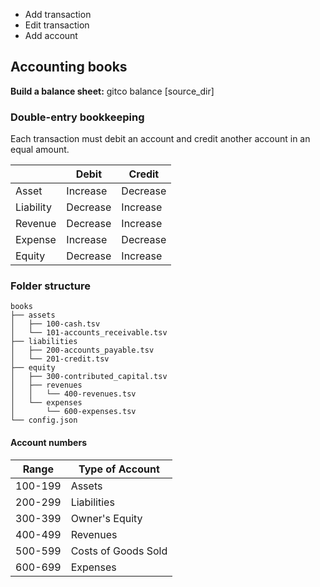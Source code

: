 
* Add transaction
* Edit transaction
* Add account

## Accounting books

**Build a balance sheet:**
    gitco balance [source_dir]

### Double-entry bookkeeping

Each transaction must debit an account and credit another account in an equal amount.

|             | **Debit** | **Credit** |
|-------------|-----------|------------|
| Asset       | Increase  | Decrease   |
| Liability   | Decrease  | Increase   |
| Revenue     | Decrease  | Increase   |
| Expense     | Increase  | Decrease   |
| Equity      | Decrease  | Increase   |

### Folder structure
```
books
├── assets
│   ├── 100-cash.tsv
│   └── 101-accounts_receivable.tsv
├── liabilities
│   ├── 200-accounts_payable.tsv
│   └── 201-credit.tsv
├── equity
│   ├── 300-contributed_capital.tsv
│   ├── revenues
│   │   └── 400-revenues.tsv
│   └── expenses
│       └── 600-expenses.tsv
└── config.json
```

#### Account numbers
| Range   | Type of Account     |
|---------|---------------------|
| 100-199 | Assets              |
| 200-299 | Liabilities         |
| 300-399 | Owner's Equity      |
| 400-499 | Revenues            |
| 500-599 | Costs of Goods Sold |
| 600-699 | Expenses            |